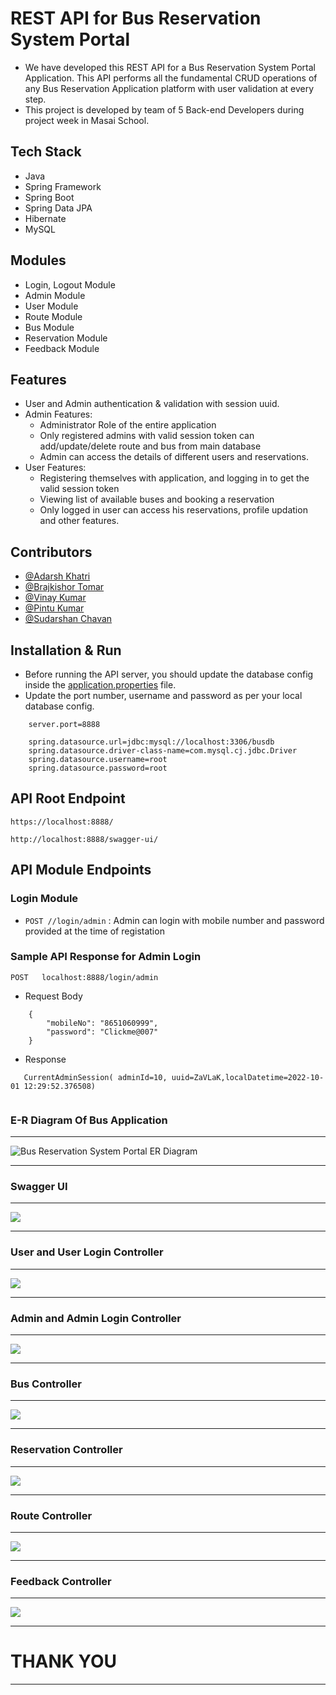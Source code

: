 # REST API for Bus Reservation System Portal 

* We have developed this REST API for a Bus Reservation System Portal Application. This API performs all the fundamental CRUD operations of any Bus Reservation Application platform with user validation at every step.
* This project is developed by team of 5 Back-end Developers during project week in Masai School. 

## Tech Stack

* Java
* Spring Framework
* Spring Boot
* Spring Data JPA
* Hibernate
* MySQL

## Modules

* Login, Logout Module
* Admin Module
* User Module
* Route Module
* Bus Module
* Reservation Module
* Feedback Module

## Features

* User and Admin authentication & validation with session uuid.
* Admin Features:
    * Administrator Role of the entire application
    * Only registered admins with valid session token can add/update/delete route and bus from main database
    * Admin can access the details of different users and reservations.
* User Features:
    * Registering themselves with application, and logging in to get the valid session token
    * Viewing list of available buses and booking a reservation
    * Only logged in user can access his reservations, profile updation and other features.

## Contributors

* [@Adarsh Khatri](https://github.com/AdarshKhatri1)
* [@Brajkishor Tomar](https://github.com/BKS2315)
* [@Vinay Kumar](https://github.com/vinaykumar2n)
* [@Pintu Kumar](https://github.com/pintu903)
* [@Sudarshan Chavan](https://github.com/Sudarshan2530)

## Installation & Run

* Before running the API server, you should update the database config inside the [application.properties](https://github.com/vinaykumar2n/succinct-wrench-1095/blob/main/BusReservationSystemPortal/src/main/resources/application.properties) file. 
* Update the port number, username and password as per your local database config.

```
    server.port=8888

    spring.datasource.url=jdbc:mysql://localhost:3306/busdb
    spring.datasource.driver-class-name=com.mysql.cj.jdbc.Driver
    spring.datasource.username=root
    spring.datasource.password=root

```

## API Root Endpoint

`https://localhost:8888/`

`http://localhost:8888/swagger-ui/`


## API Module Endpoints

### Login Module

* `POST //login/admin` : Admin can login with mobile number and password provided at the time of registation
<!--
### User Module


* `POST /customer/login` : Logging in customer with valid mobile number & password
* `GET /customer/availablecabs` : Getting the list of all the available cabs
* `GET /customers/cabs` : Getting All the cabs
* `GET /customers/checkhistory` : Getting the history of completed tr
* `PUT /customer/update/{mobile}` : Updates customer details based on mobile number
* `PATCH /customer/updatepassword/{mobile}` : Updates customer's password based on the given mobile number
* `POST /customer/booktrip` : Customer can book a cab
* `POST /customer/updatetrip` : Customer can modify or update the trip
* `POST /customer/logout` : Logging out customer based on session token
* `DELETE /customer/delete` : Deletes logged in user 
* `DELETE /customer/complete/{tripid}` : Completed the trip with the given tripid 
* `DELETE /customer/canceltrip` : Cancel the trip with the given tripid   


### Admin Module

* `POST /admin/register` : Register a new admin with proper data validation and admin session
* `POST /admin/login` : Admin can login with mobile number and password provided at the time of registation
* `GET /admin/logout` : Logging out admin based on session token
* `GET /admin/listoftripsbycustomer` : Get list of trips of by a customer id
* `GET /admin/listoftrips` : Get list of trips of all the trips
* `GET /admin/listocustomers` : Get list of all the customers
* `GET /admin/listodrivers` : Get list of all the drivers
* `PUT /admin/update/{username}` : Updates admin detaisl by passed user name
* `DELETE /admin/delete` : Deletes the admin with passed id   -->


### Sample API Response for Admin Login

`POST   localhost:8888/login/admin`

* Request Body

```
    {
        "mobileNo": "8651060999",
        "password": "Clickme@007"
    }
```

* Response

```
   CurrentAdminSession( adminId=10, uuid=ZaVLaK,localDatetime=2022-10-01 12:29:52.376508)
   
```
 
### E-R Diagram Of Bus Application
---

![Bus Reservation System Portal ER Diagram](https://user-images.githubusercontent.com/101393405/193448015-c00c2fe3-f836-4812-ac6a-10965cb4bbec.png)

---

### Swagger UI

---

<img src="https://github.com/vinaykumar2n/succinct-wrench-1095/blob/main/Images/AllController.jpg?raw=true" style="max-width: 100%; display: inline-block;" data-target="animated-image.originalImage">

---

### User and User Login Controller

---

<img src="https://github.com/vinaykumar2n/succinct-wrench-1095/blob/main/Images/User%26UserLoginController.jpg" style="max-width: 100%; display: inline-block;" data-target="animated-image.originalImage">

---

### Admin and Admin Login Controller

---

<img src="https://github.com/vinaykumar2n/succinct-wrench-1095/blob/main/Images/admin%26adminlogincontroller.jpg?raw=true" style="max-width: 100%; display: inline-block;" data-target="animated-image.originalImage">

---

### Bus Controller

---

<img src="https://github.com/vinaykumar2n/succinct-wrench-1095/blob/main/Images/BusController.jpg?raw=true" style="max-width: 100%; display: inline-block;" data-target="animated-image.originalImage">

---

### Reservation Controller

---

<img src="https://github.com/vinaykumar2n/succinct-wrench-1095/blob/main/Images/ReservationController.jpg?raw=true" style="max-width: 100%; display: inline-block;" data-target="animated-image.originalImage">

---

### Route Controller

---

<img src="https://github.com/vinaykumar2n/succinct-wrench-1095/blob/main/Images/RouteController.jpg?raw=true" style="max-width: 100%; display: inline-block;" data-target="animated-image.originalImage">

---

### Feedback Controller

---

<img src="https://github.com/vinaykumar2n/succinct-wrench-1095/blob/main/Images/FeedbackController.jpg?raw=true" style="max-width: 100%; display: inline-block;" data-target="animated-image.originalImage">

---


# THANK YOU

---
